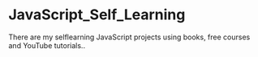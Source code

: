 # JavaScript_Self_Learning
There are my selflearning JavaScript projects using books, free courses and YouTube tutorials..
